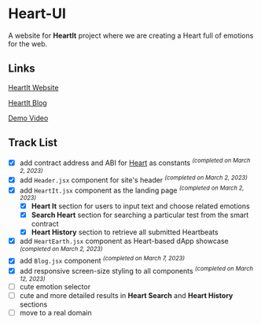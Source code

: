 # Heart-UI

A website for **HeartIt** project where we are creating a Heart full of emotions for the web.

## Links

[HeartIt Website](https://heartit.netlify.app)

[HeartIt Blog](https://heartit.netlify.app/blog)

[Demo Video](https://www.youtube.com/watch?v=w0gm83aPCp4)

## Track List

- [x] add contract address and ABI for [Heart](https://github.com/heartit/heart) as constants <sup>*(completed on March 2, 2023)*</sup>
- [x] add `Header.jsx` component for site's header <sup>*(completed on March 2, 2023)*</sup>
- [x] add `HeartIt.jsx` component as the landing page <sup>*(completed on March 2, 2023)*</sup>
    - [x] **Heart It** section for users to input text and choose related emotions 
    - [x] **Search Heart** section for searching a particular test from the smart contract 
    - [x] **Heart History** section to retrieve all submitted Heartbeats
- [x] add `HeartEarth.jsx` component as Heart-based dApp showcase <sup>*(completed on March 2, 2023)*</sup>
- [x] add `Blog.jsx` component <sup>*(completed on March 7, 2023)*</sup> 
- [x] add responsive screen-size styling to all components <sup>*(completed on March 12, 2023)*</sup>
- [ ] cute emotion selector
- [ ] cute and more detailed results in **Heart Search** and **Heart History** sections
- [ ] move to a real domain
